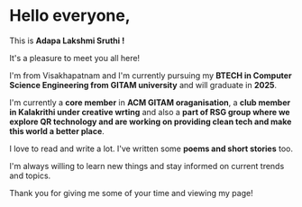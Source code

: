 # **Hello everyone,**

This is **Adapa Lakshmi Sruthi !**

It's a pleasure to meet you all here!

I'm from Visakhapatnam and I'm currently pursuing my **BTECH in Computer Science Engineering from GITAM university** and will graduate in **2025**.

I'm currently a **core member** in **ACM GITAM oraganisation**, a **club member in Kalakrithi under creative wrting** and also a **part of RSG group where we explore QR technology and are working on providing clean tech and make this world a better place**.

I love to read and write a lot. I've written some **poems and short stories** too.

I'm always willing to learn new things and stay informed on current trends and topics.

Thank you for giving me some of your time and viewing my page!


